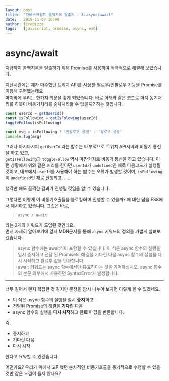 ```yaml
---
layout: post
title:  "자바스크립트 콜백지옥 탈출기 - 3.async/await"
date:   2019-11-07 10:00
author: firepizza
tags:	[javascript, promise, async, es6]
---
```


# async/await

지금까지 콜백지옥을 탈출하기 위해 Promise를 사용하여 적극적으로 해결해 보았습니다.

지난시간에는 제가 마주했던 트위치 API를 사용한 팔로우/언팔로우 기능을 Promise를 이용해 구현했는데요<br/>
마지막에 우리는 한가지 의문을 갖게 되었습니다. 바로 아래와 같은 코드로 마치 동기처리를 하듯이 비동기처리를 순차처리할 수 없을까? 하는 것입니다.

```javascript
const userId = getUserId()
const isFollowing = getIsFolowing(userId)
toggleFollow(isFollowing)

const msg = isFollowing ? '언팔로우 성공' : '팔로우 성공'
console.log(msg)
```

그러나 아시다시피 `getUserId` 라는 함수는 내부적으로 트위치 API서버와 비동기 통신을 하고 있고,<br/>
`getIsFollowing`과 `toggleFollow` 역시 마찬가지로 비동기 통신을 하고 있습니다.
이런 상황에서 위와 같은 처리를 한다면 `userId`가 `undefined`인 채로 다음코드가 실행될 것이고, 내부에서 `userId`를 사용해야 하는 함수는 오류가 발생할 것이며, `isFollowing`이 `undefined`인 채로 진행되고, ......

생각만 해도 끔찍한 결과가 진행될 것임을 알 수 있습니다.

그렇다면 어떻게 이 비동기호출들을 블로킹하며 진행할 수 있을까? 에 대한 답을 ES8에서 제시하고 있습니다. 그것은 바로,

> `async / await`

라는 2개의 키워드가 도입된 것인데요.<br/>
먼저 자세히 알아보기에 앞서 MDN문서를 통해 `async` 키워드의 정의를 가볍게 살펴보겠습니다.

> async 함수에는 await식이 포함될 수 있습니다. 이 식은 async 함수의 실행을 일시 중지하고 전달 된 Promise의 해결을 기다린 다음 async 함수의 실행을 다시 시작하고 완료후 값을 반환합니다.<br/>
await 키워드는 async 함수에서만 유효하다는 것을 기억하십시오. async 함수의 본문 외부에서 사용하면 SyntaxError가 발생합니다.

---

너무 길어서 왠지 복잡한 것 같지만 문장을 잠시 나누어 보자면 이렇게 볼 수 있겠네요.
- 이 식은 async 함수의 실행을 일시 **중지**하고
- 전달된 Promise의 해결을 **기다린** 다음
- async 함수의 실행을 **다시 시작**하고 완료후 값을 반환합니다.

즉,
- 중지하고
- 기다린 다음
- 다시 시작

한다고 요약할 수 있겠습니다.

어떤가요? 우리가 위에서 고민했던 순차적인 비동기호출을 동기적으로 수행할 수 있을 것만 같은 느낌이 들지 않나요?


